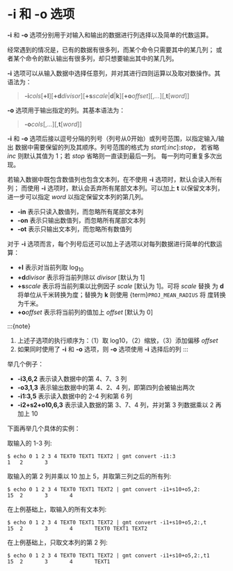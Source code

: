 # -i 和 -o 选项

**-i** 和 **-o** 选项分别用于对输入和输出的数据进行列选择以及简单的代数运算。

经常遇到的情况是，已有的数据有很多列，而某个命令只需要其中的某几列；
或者某个命令的默认输出有很多列，却只想要输出其中的某几列。

**-i** 选项可以从输入数据中选择任意列，并对其进行四则运算以及取对数操作。其语法为：

> **-i***cols*\[**+l**\]\[**+d***divisor*\]\[**+s***scale*|**d**|**k**\]\[**+o***offset*\]\[,*...*\]\[,**t**\[*word*\]\]

**-o** 选项用于输出指定的列。其基本语法为：

> **-o***cols*\[,...\]\[,**t**\[*word*\]\]

**-i** 和 **-o** 选项后接以逗号分隔的列号（列号从0开始）或列号范围，以指定输入/输出
数据中需要保留的列及其顺序。列号范围的格式为 *start*\[:*inc*\]:*stop*，
若省略 *inc* 则默认其值为 1；若 *stop* 省略则一直读到最后一列。
每一列均可重复多次出现。

若输入数据中既包含数值列也包含文本列，在不使用 **-i** 选项时，默认会读入所有列；
而使用 **-i** 选项时，默认会丢弃所有尾部文本列。可以加上 **t** 以保留文本列，
进一步可以指定 *word* 以指定保留文本列的第几列。

- **-in** 表示只读入数值列，而忽略所有尾部文本列
- **-on** 表示只输出数值列，而忽略所有尾部文本列
- **-ot** 表示只输出文本列，而忽略所有数值列

对于 **-i** 选项而言，每个列号后还可以加上子选项以对每列数据进行简单的代数运算：

- **+l** 表示对当前列取 $\log_{10}$
- **+d***divisor* 表示将当前列除以 *divisor* \[默认为 1\]
- **+s***scale* 表示将当前列乘以比例因子 *scale* \[默认为 1\]。可将 *scale* 替换
  为 **d** 将单位从千米转换为度；替换为 **k** 则使用 {term}`PROJ_MEAN_RADIUS` 将
  度转换为千米。
- **+o***offset* 表示将当前列的值加上 *offset* \[默认为 0\]

:::{note}
1. 上述子选项的执行顺序为：（1）取 log10，（2）缩放，（3）添加偏移 *offset*
2. 如果同时使用了 **-i** 和 **-o** 选项，则 **-o** 选项使用 **-i** 选择后的列
:::

举几个例子：

- **-i3,6,2** 表示读入数据中的第 4、7、3 列
- **-o3,1,3** 表示输出数据中的第 4、2、4 列，即第四列会被输出两次
- **-i1:3,5** 表示读入数据中的 2-4 列和第 6 列
- **-i2+s2+o10,6,3** 表示读入数据的第 3、7、4 列，并对第 3 列数据乘以 2 再加上 10

下面再举几个具体的实例：

取输入的 1-3 列:

```
$ echo 0 1 2 3 4 TEXT0 TEXT1 TEXT2 | gmt convert -i1:3
1   2       3
```

取输入的第 2 列并乘以 10 加上 5，并取第三列之后的所有列:

```
$ echo 0 1 2 3 4 TEXT0 TEXT1 TEXT2 | gmt convert -i1+s10+o5,2:
15  2       3       4
```

在上例基础上，取输入的所有文本列:

```
$ echo 0 1 2 3 4 TEXT0 TEXT1 TEXT2 | gmt convert -i1+s10+o5,2:,t
15  2       3       4       TEXT0 TEXT1 TEXT2
```

在上例基础上，只取文本列的第 2 列:

```
$ echo 0 1 2 3 4 TEXT0 TEXT1 TEXT2 | gmt convert -i1+s10+o5,2:,t1
15  2       3       4       TEXT1
```
